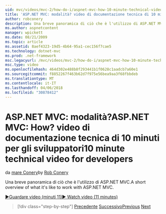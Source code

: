 ```yaml
---
uid: mvc/videos/mvc-2/how-do-i/aspnet-mvc-how-10-minute-technical-video-for-developers
title: 'ASP.NET MVC: modalità? video di documentazione tecnica di 10 minuti per gli sviluppatori | Documenti Microsoft'
author: robconery
description: Una breve panoramica di ciò che è l'utilizzo di ASP.NET MVC.
ms.author: aspnetcontent
manager: wpickett
ms.date: 08/21/2009
ms.topic: article
ms.assetid: 8aef4323-19d5-4b64-95a1-cec156f7cae5
ms.technology: dotnet-mvc
ms.prod: .net-framework
msc.legacyurl: /mvc/videos/mvc-2/how-do-i/aspnet-mvc-how-10-minute-technical-video-for-developers
msc.type: video
ms.openlocfilehash: 464d302e488b8f293441b1f0628c1aadcb7a60e1
ms.sourcegitcommit: f8852267f463b62d7f975e56bea9aa3f68fbbdeb
ms.translationtype: MT
ms.contentlocale: it-IT
ms.lasthandoff: 04/06/2018
ms.locfileid: "30878412"
---
```

<a name="aspnet-mvc-how-10-minute-technical-video-for-developers"></a><span data-ttu-id="1dfe6-104">ASP.NET MVC: modalità?</span><span class="sxs-lookup"><span data-stu-id="1dfe6-104">ASP.NET MVC: How?</span></span> <span data-ttu-id="1dfe6-105">video di documentazione tecnica di 10 minuti per gli sviluppatori</span><span class="sxs-lookup"><span data-stu-id="1dfe6-105">10 minute technical video for developers</span></span>
====================
<span data-ttu-id="1dfe6-106">da [mare Conery](https://github.com/robconery)</span><span class="sxs-lookup"><span data-stu-id="1dfe6-106">by [Rob Conery](https://github.com/robconery)</span></span>

<span data-ttu-id="1dfe6-107">Una breve panoramica di ciò che è l'utilizzo di ASP.NET MVC.</span><span class="sxs-lookup"><span data-stu-id="1dfe6-107">A short overview of what it's like to work with ASP.NET MVC.</span></span>

[<span data-ttu-id="1dfe6-108">&#9654;Guardare video (minuti 11)</span><span class="sxs-lookup"><span data-stu-id="1dfe6-108">&#9654; Watch video (11 minutes)</span></span>](https://channel9.msdn.com/Blogs/ASP-NET-Site-Videos/aspnet-mvc-how-10-minute-technical-video-for-developers)

> [!div class="step-by-step"]
> <span data-ttu-id="1dfe6-109">[Precedente](why-aspnet-mvc-3-minute-overview-video-for-decision-makers.md)
> [Successivo](how-do-i-return-json-formatted-data-for-an-ajax-call-in-an-aspnet-mvc-web-application.md)</span><span class="sxs-lookup"><span data-stu-id="1dfe6-109">[Previous](why-aspnet-mvc-3-minute-overview-video-for-decision-makers.md)
[Next](how-do-i-return-json-formatted-data-for-an-ajax-call-in-an-aspnet-mvc-web-application.md)</span></span>
